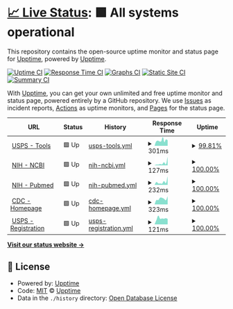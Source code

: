 # [📈 Live Status](https://dotgov-dev.github.io): <!--live status--> **🟩 All systems operational**

This repository contains the open-source uptime monitor and status page for [Upptime](https://upptime.js.org), powered by [Upptime](https://github.com/upptime/upptime).

[![Uptime CI](https://github.com/DotGov-Dev/govuptime/workflows/Uptime%20CI/badge.svg)](https://github.com/DotGov-Dev/govuptime/actions?query=workflow%3A%22Uptime+CI%22)
[![Response Time CI](https://github.com/DotGov-Dev/govuptime/workflows/Response%20Time%20CI/badge.svg)](https://github.com/DotGov-Dev/govuptime/actions?query=workflow%3A%22Response+Time+CI%22)
[![Graphs CI](https://github.com/DotGov-Dev/govuptime/workflows/Graphs%20CI/badge.svg)](https://github.com/DotGov-Dev/govuptime/actions?query=workflow%3A%22Graphs+CI%22)
[![Static Site CI](https://github.com/DotGov-Dev/govuptime/workflows/Static%20Site%20CI/badge.svg)](https://github.com/DotGov-Dev/govuptime/actions?query=workflow%3A%22Static+Site+CI%22)
[![Summary CI](https://github.com/DotGov-Dev/govuptime/workflows/Summary%20CI/badge.svg)](https://github.com/DotGov-Dev/govuptime/actions?query=workflow%3A%22Summary+CI%22)

With [Upptime](https://upptime.js.org), you can get your own unlimited and free uptime monitor and status page, powered entirely by a GitHub repository. We use [Issues](https://github.com/upptime/upptime/issues) as incident reports, [Actions](https://github.com/DotGov-Dev/govuptime/actions) as uptime monitors, and [Pages](https://dotgov-dev.github.io) for the status page.

<!--start: status pages-->
<!-- This summary is generated by Upptime (https://github.com/upptime/upptime) -->
<!-- Do not edit this manually, your changes will be overwritten -->
<!-- prettier-ignore -->
| URL | Status | History | Response Time | Uptime |
| --- | ------ | ------- | ------------- | ------ |
| <img alt="" src="https://icons.duckduckgo.com/ip3/tools.usps.com.ico" height="13"> [USPS - Tools](https://tools.usps.com) | 🟩 Up | [usps-tools.yml](https://github.com/DotGov-Dev/govuptime/commits/HEAD/history/usps-tools.yml) | <details><summary><img alt="Response time graph" src="./graphs/usps-tools/response-time-week.png" height="20"> 301ms</summary><br><a href="https://DotGov-Dev.github.io/govuptime/history/usps-tools"><img alt="Response time 529" src="https://img.shields.io/endpoint?url=https%3A%2F%2Fraw.githubusercontent.com%2FDotGov-Dev%2Fgovuptime%2FHEAD%2Fapi%2Fusps-tools%2Fresponse-time.json"></a><br><a href="https://DotGov-Dev.github.io/govuptime/history/usps-tools"><img alt="24-hour response time 338" src="https://img.shields.io/endpoint?url=https%3A%2F%2Fraw.githubusercontent.com%2FDotGov-Dev%2Fgovuptime%2FHEAD%2Fapi%2Fusps-tools%2Fresponse-time-day.json"></a><br><a href="https://DotGov-Dev.github.io/govuptime/history/usps-tools"><img alt="7-day response time 301" src="https://img.shields.io/endpoint?url=https%3A%2F%2Fraw.githubusercontent.com%2FDotGov-Dev%2Fgovuptime%2FHEAD%2Fapi%2Fusps-tools%2Fresponse-time-week.json"></a><br><a href="https://DotGov-Dev.github.io/govuptime/history/usps-tools"><img alt="30-day response time 323" src="https://img.shields.io/endpoint?url=https%3A%2F%2Fraw.githubusercontent.com%2FDotGov-Dev%2Fgovuptime%2FHEAD%2Fapi%2Fusps-tools%2Fresponse-time-month.json"></a><br><a href="https://DotGov-Dev.github.io/govuptime/history/usps-tools"><img alt="1-year response time 561" src="https://img.shields.io/endpoint?url=https%3A%2F%2Fraw.githubusercontent.com%2FDotGov-Dev%2Fgovuptime%2FHEAD%2Fapi%2Fusps-tools%2Fresponse-time-year.json"></a></details> | <details><summary><a href="https://DotGov-Dev.github.io/govuptime/history/usps-tools">99.81%</a></summary><a href="https://DotGov-Dev.github.io/govuptime/history/usps-tools"><img alt="All-time uptime 99.95%" src="https://img.shields.io/endpoint?url=https%3A%2F%2Fraw.githubusercontent.com%2FDotGov-Dev%2Fgovuptime%2FHEAD%2Fapi%2Fusps-tools%2Fuptime.json"></a><br><a href="https://DotGov-Dev.github.io/govuptime/history/usps-tools"><img alt="24-hour uptime 98.68%" src="https://img.shields.io/endpoint?url=https%3A%2F%2Fraw.githubusercontent.com%2FDotGov-Dev%2Fgovuptime%2FHEAD%2Fapi%2Fusps-tools%2Fuptime-day.json"></a><br><a href="https://DotGov-Dev.github.io/govuptime/history/usps-tools"><img alt="7-day uptime 99.81%" src="https://img.shields.io/endpoint?url=https%3A%2F%2Fraw.githubusercontent.com%2FDotGov-Dev%2Fgovuptime%2FHEAD%2Fapi%2Fusps-tools%2Fuptime-week.json"></a><br><a href="https://DotGov-Dev.github.io/govuptime/history/usps-tools"><img alt="30-day uptime 99.88%" src="https://img.shields.io/endpoint?url=https%3A%2F%2Fraw.githubusercontent.com%2FDotGov-Dev%2Fgovuptime%2FHEAD%2Fapi%2Fusps-tools%2Fuptime-month.json"></a><br><a href="https://DotGov-Dev.github.io/govuptime/history/usps-tools"><img alt="1-year uptime 99.94%" src="https://img.shields.io/endpoint?url=https%3A%2F%2Fraw.githubusercontent.com%2FDotGov-Dev%2Fgovuptime%2FHEAD%2Fapi%2Fusps-tools%2Fuptime-year.json"></a></details>
| <img alt="" src="https://icons.duckduckgo.com/ip3/ncbi.nlm.nih.gov.ico" height="13"> [NIH - NCBI](https://ncbi.nlm.nih.gov) | 🟩 Up | [nih-ncbi.yml](https://github.com/DotGov-Dev/govuptime/commits/HEAD/history/nih-ncbi.yml) | <details><summary><img alt="Response time graph" src="./graphs/nih-ncbi/response-time-week.png" height="20"> 127ms</summary><br><a href="https://DotGov-Dev.github.io/govuptime/history/nih-ncbi"><img alt="Response time 281" src="https://img.shields.io/endpoint?url=https%3A%2F%2Fraw.githubusercontent.com%2FDotGov-Dev%2Fgovuptime%2FHEAD%2Fapi%2Fnih-ncbi%2Fresponse-time.json"></a><br><a href="https://DotGov-Dev.github.io/govuptime/history/nih-ncbi"><img alt="24-hour response time 475" src="https://img.shields.io/endpoint?url=https%3A%2F%2Fraw.githubusercontent.com%2FDotGov-Dev%2Fgovuptime%2FHEAD%2Fapi%2Fnih-ncbi%2Fresponse-time-day.json"></a><br><a href="https://DotGov-Dev.github.io/govuptime/history/nih-ncbi"><img alt="7-day response time 127" src="https://img.shields.io/endpoint?url=https%3A%2F%2Fraw.githubusercontent.com%2FDotGov-Dev%2Fgovuptime%2FHEAD%2Fapi%2Fnih-ncbi%2Fresponse-time-week.json"></a><br><a href="https://DotGov-Dev.github.io/govuptime/history/nih-ncbi"><img alt="30-day response time 242" src="https://img.shields.io/endpoint?url=https%3A%2F%2Fraw.githubusercontent.com%2FDotGov-Dev%2Fgovuptime%2FHEAD%2Fapi%2Fnih-ncbi%2Fresponse-time-month.json"></a><br><a href="https://DotGov-Dev.github.io/govuptime/history/nih-ncbi"><img alt="1-year response time 277" src="https://img.shields.io/endpoint?url=https%3A%2F%2Fraw.githubusercontent.com%2FDotGov-Dev%2Fgovuptime%2FHEAD%2Fapi%2Fnih-ncbi%2Fresponse-time-year.json"></a></details> | <details><summary><a href="https://DotGov-Dev.github.io/govuptime/history/nih-ncbi">100.00%</a></summary><a href="https://DotGov-Dev.github.io/govuptime/history/nih-ncbi"><img alt="All-time uptime 99.97%" src="https://img.shields.io/endpoint?url=https%3A%2F%2Fraw.githubusercontent.com%2FDotGov-Dev%2Fgovuptime%2FHEAD%2Fapi%2Fnih-ncbi%2Fuptime.json"></a><br><a href="https://DotGov-Dev.github.io/govuptime/history/nih-ncbi"><img alt="24-hour uptime 100.00%" src="https://img.shields.io/endpoint?url=https%3A%2F%2Fraw.githubusercontent.com%2FDotGov-Dev%2Fgovuptime%2FHEAD%2Fapi%2Fnih-ncbi%2Fuptime-day.json"></a><br><a href="https://DotGov-Dev.github.io/govuptime/history/nih-ncbi"><img alt="7-day uptime 100.00%" src="https://img.shields.io/endpoint?url=https%3A%2F%2Fraw.githubusercontent.com%2FDotGov-Dev%2Fgovuptime%2FHEAD%2Fapi%2Fnih-ncbi%2Fuptime-week.json"></a><br><a href="https://DotGov-Dev.github.io/govuptime/history/nih-ncbi"><img alt="30-day uptime 100.00%" src="https://img.shields.io/endpoint?url=https%3A%2F%2Fraw.githubusercontent.com%2FDotGov-Dev%2Fgovuptime%2FHEAD%2Fapi%2Fnih-ncbi%2Fuptime-month.json"></a><br><a href="https://DotGov-Dev.github.io/govuptime/history/nih-ncbi"><img alt="1-year uptime 99.96%" src="https://img.shields.io/endpoint?url=https%3A%2F%2Fraw.githubusercontent.com%2FDotGov-Dev%2Fgovuptime%2FHEAD%2Fapi%2Fnih-ncbi%2Fuptime-year.json"></a></details>
| <img alt="" src="https://icons.duckduckgo.com/ip3/pubmed.ncbi.nlm.nih.gov.ico" height="13"> [NIH - Pubmed](https://pubmed.ncbi.nlm.nih.gov/) | 🟩 Up | [nih-pubmed.yml](https://github.com/DotGov-Dev/govuptime/commits/HEAD/history/nih-pubmed.yml) | <details><summary><img alt="Response time graph" src="./graphs/nih-pubmed/response-time-week.png" height="20"> 232ms</summary><br><a href="https://DotGov-Dev.github.io/govuptime/history/nih-pubmed"><img alt="Response time 249" src="https://img.shields.io/endpoint?url=https%3A%2F%2Fraw.githubusercontent.com%2FDotGov-Dev%2Fgovuptime%2FHEAD%2Fapi%2Fnih-pubmed%2Fresponse-time.json"></a><br><a href="https://DotGov-Dev.github.io/govuptime/history/nih-pubmed"><img alt="24-hour response time 673" src="https://img.shields.io/endpoint?url=https%3A%2F%2Fraw.githubusercontent.com%2FDotGov-Dev%2Fgovuptime%2FHEAD%2Fapi%2Fnih-pubmed%2Fresponse-time-day.json"></a><br><a href="https://DotGov-Dev.github.io/govuptime/history/nih-pubmed"><img alt="7-day response time 232" src="https://img.shields.io/endpoint?url=https%3A%2F%2Fraw.githubusercontent.com%2FDotGov-Dev%2Fgovuptime%2FHEAD%2Fapi%2Fnih-pubmed%2Fresponse-time-week.json"></a><br><a href="https://DotGov-Dev.github.io/govuptime/history/nih-pubmed"><img alt="30-day response time 214" src="https://img.shields.io/endpoint?url=https%3A%2F%2Fraw.githubusercontent.com%2FDotGov-Dev%2Fgovuptime%2FHEAD%2Fapi%2Fnih-pubmed%2Fresponse-time-month.json"></a><br><a href="https://DotGov-Dev.github.io/govuptime/history/nih-pubmed"><img alt="1-year response time 244" src="https://img.shields.io/endpoint?url=https%3A%2F%2Fraw.githubusercontent.com%2FDotGov-Dev%2Fgovuptime%2FHEAD%2Fapi%2Fnih-pubmed%2Fresponse-time-year.json"></a></details> | <details><summary><a href="https://DotGov-Dev.github.io/govuptime/history/nih-pubmed">100.00%</a></summary><a href="https://DotGov-Dev.github.io/govuptime/history/nih-pubmed"><img alt="All-time uptime 99.98%" src="https://img.shields.io/endpoint?url=https%3A%2F%2Fraw.githubusercontent.com%2FDotGov-Dev%2Fgovuptime%2FHEAD%2Fapi%2Fnih-pubmed%2Fuptime.json"></a><br><a href="https://DotGov-Dev.github.io/govuptime/history/nih-pubmed"><img alt="24-hour uptime 100.00%" src="https://img.shields.io/endpoint?url=https%3A%2F%2Fraw.githubusercontent.com%2FDotGov-Dev%2Fgovuptime%2FHEAD%2Fapi%2Fnih-pubmed%2Fuptime-day.json"></a><br><a href="https://DotGov-Dev.github.io/govuptime/history/nih-pubmed"><img alt="7-day uptime 100.00%" src="https://img.shields.io/endpoint?url=https%3A%2F%2Fraw.githubusercontent.com%2FDotGov-Dev%2Fgovuptime%2FHEAD%2Fapi%2Fnih-pubmed%2Fuptime-week.json"></a><br><a href="https://DotGov-Dev.github.io/govuptime/history/nih-pubmed"><img alt="30-day uptime 100.00%" src="https://img.shields.io/endpoint?url=https%3A%2F%2Fraw.githubusercontent.com%2FDotGov-Dev%2Fgovuptime%2FHEAD%2Fapi%2Fnih-pubmed%2Fuptime-month.json"></a><br><a href="https://DotGov-Dev.github.io/govuptime/history/nih-pubmed"><img alt="1-year uptime 99.98%" src="https://img.shields.io/endpoint?url=https%3A%2F%2Fraw.githubusercontent.com%2FDotGov-Dev%2Fgovuptime%2FHEAD%2Fapi%2Fnih-pubmed%2Fuptime-year.json"></a></details>
| <img alt="" src="https://icons.duckduckgo.com/ip3/www.cdc.gov.ico" height="13"> [CDC - Homepage](https://www.cdc.gov/) | 🟩 Up | [cdc-homepage.yml](https://github.com/DotGov-Dev/govuptime/commits/HEAD/history/cdc-homepage.yml) | <details><summary><img alt="Response time graph" src="./graphs/cdc-homepage/response-time-week.png" height="20"> 323ms</summary><br><a href="https://DotGov-Dev.github.io/govuptime/history/cdc-homepage"><img alt="Response time 380" src="https://img.shields.io/endpoint?url=https%3A%2F%2Fraw.githubusercontent.com%2FDotGov-Dev%2Fgovuptime%2FHEAD%2Fapi%2Fcdc-homepage%2Fresponse-time.json"></a><br><a href="https://DotGov-Dev.github.io/govuptime/history/cdc-homepage"><img alt="24-hour response time 457" src="https://img.shields.io/endpoint?url=https%3A%2F%2Fraw.githubusercontent.com%2FDotGov-Dev%2Fgovuptime%2FHEAD%2Fapi%2Fcdc-homepage%2Fresponse-time-day.json"></a><br><a href="https://DotGov-Dev.github.io/govuptime/history/cdc-homepage"><img alt="7-day response time 323" src="https://img.shields.io/endpoint?url=https%3A%2F%2Fraw.githubusercontent.com%2FDotGov-Dev%2Fgovuptime%2FHEAD%2Fapi%2Fcdc-homepage%2Fresponse-time-week.json"></a><br><a href="https://DotGov-Dev.github.io/govuptime/history/cdc-homepage"><img alt="30-day response time 362" src="https://img.shields.io/endpoint?url=https%3A%2F%2Fraw.githubusercontent.com%2FDotGov-Dev%2Fgovuptime%2FHEAD%2Fapi%2Fcdc-homepage%2Fresponse-time-month.json"></a><br><a href="https://DotGov-Dev.github.io/govuptime/history/cdc-homepage"><img alt="1-year response time 379" src="https://img.shields.io/endpoint?url=https%3A%2F%2Fraw.githubusercontent.com%2FDotGov-Dev%2Fgovuptime%2FHEAD%2Fapi%2Fcdc-homepage%2Fresponse-time-year.json"></a></details> | <details><summary><a href="https://DotGov-Dev.github.io/govuptime/history/cdc-homepage">100.00%</a></summary><a href="https://DotGov-Dev.github.io/govuptime/history/cdc-homepage"><img alt="All-time uptime 99.99%" src="https://img.shields.io/endpoint?url=https%3A%2F%2Fraw.githubusercontent.com%2FDotGov-Dev%2Fgovuptime%2FHEAD%2Fapi%2Fcdc-homepage%2Fuptime.json"></a><br><a href="https://DotGov-Dev.github.io/govuptime/history/cdc-homepage"><img alt="24-hour uptime 100.00%" src="https://img.shields.io/endpoint?url=https%3A%2F%2Fraw.githubusercontent.com%2FDotGov-Dev%2Fgovuptime%2FHEAD%2Fapi%2Fcdc-homepage%2Fuptime-day.json"></a><br><a href="https://DotGov-Dev.github.io/govuptime/history/cdc-homepage"><img alt="7-day uptime 100.00%" src="https://img.shields.io/endpoint?url=https%3A%2F%2Fraw.githubusercontent.com%2FDotGov-Dev%2Fgovuptime%2FHEAD%2Fapi%2Fcdc-homepage%2Fuptime-week.json"></a><br><a href="https://DotGov-Dev.github.io/govuptime/history/cdc-homepage"><img alt="30-day uptime 100.00%" src="https://img.shields.io/endpoint?url=https%3A%2F%2Fraw.githubusercontent.com%2FDotGov-Dev%2Fgovuptime%2FHEAD%2Fapi%2Fcdc-homepage%2Fuptime-month.json"></a><br><a href="https://DotGov-Dev.github.io/govuptime/history/cdc-homepage"><img alt="1-year uptime 99.99%" src="https://img.shields.io/endpoint?url=https%3A%2F%2Fraw.githubusercontent.com%2FDotGov-Dev%2Fgovuptime%2FHEAD%2Fapi%2Fcdc-homepage%2Fuptime-year.json"></a></details>
| <img alt="" src="https://icons.duckduckgo.com/ip3/reg.usps.com.ico" height="13"> [USPS - Registration](https://reg.usps.com/) | 🟩 Up | [usps-registration.yml](https://github.com/DotGov-Dev/govuptime/commits/HEAD/history/usps-registration.yml) | <details><summary><img alt="Response time graph" src="./graphs/usps-registration/response-time-week.png" height="20"> 121ms</summary><br><a href="https://DotGov-Dev.github.io/govuptime/history/usps-registration"><img alt="Response time 265" src="https://img.shields.io/endpoint?url=https%3A%2F%2Fraw.githubusercontent.com%2FDotGov-Dev%2Fgovuptime%2FHEAD%2Fapi%2Fusps-registration%2Fresponse-time.json"></a><br><a href="https://DotGov-Dev.github.io/govuptime/history/usps-registration"><img alt="24-hour response time 110" src="https://img.shields.io/endpoint?url=https%3A%2F%2Fraw.githubusercontent.com%2FDotGov-Dev%2Fgovuptime%2FHEAD%2Fapi%2Fusps-registration%2Fresponse-time-day.json"></a><br><a href="https://DotGov-Dev.github.io/govuptime/history/usps-registration"><img alt="7-day response time 121" src="https://img.shields.io/endpoint?url=https%3A%2F%2Fraw.githubusercontent.com%2FDotGov-Dev%2Fgovuptime%2FHEAD%2Fapi%2Fusps-registration%2Fresponse-time-week.json"></a><br><a href="https://DotGov-Dev.github.io/govuptime/history/usps-registration"><img alt="30-day response time 185" src="https://img.shields.io/endpoint?url=https%3A%2F%2Fraw.githubusercontent.com%2FDotGov-Dev%2Fgovuptime%2FHEAD%2Fapi%2Fusps-registration%2Fresponse-time-month.json"></a><br><a href="https://DotGov-Dev.github.io/govuptime/history/usps-registration"><img alt="1-year response time 260" src="https://img.shields.io/endpoint?url=https%3A%2F%2Fraw.githubusercontent.com%2FDotGov-Dev%2Fgovuptime%2FHEAD%2Fapi%2Fusps-registration%2Fresponse-time-year.json"></a></details> | <details><summary><a href="https://DotGov-Dev.github.io/govuptime/history/usps-registration">100.00%</a></summary><a href="https://DotGov-Dev.github.io/govuptime/history/usps-registration"><img alt="All-time uptime 99.94%" src="https://img.shields.io/endpoint?url=https%3A%2F%2Fraw.githubusercontent.com%2FDotGov-Dev%2Fgovuptime%2FHEAD%2Fapi%2Fusps-registration%2Fuptime.json"></a><br><a href="https://DotGov-Dev.github.io/govuptime/history/usps-registration"><img alt="24-hour uptime 100.00%" src="https://img.shields.io/endpoint?url=https%3A%2F%2Fraw.githubusercontent.com%2FDotGov-Dev%2Fgovuptime%2FHEAD%2Fapi%2Fusps-registration%2Fuptime-day.json"></a><br><a href="https://DotGov-Dev.github.io/govuptime/history/usps-registration"><img alt="7-day uptime 100.00%" src="https://img.shields.io/endpoint?url=https%3A%2F%2Fraw.githubusercontent.com%2FDotGov-Dev%2Fgovuptime%2FHEAD%2Fapi%2Fusps-registration%2Fuptime-week.json"></a><br><a href="https://DotGov-Dev.github.io/govuptime/history/usps-registration"><img alt="30-day uptime 99.96%" src="https://img.shields.io/endpoint?url=https%3A%2F%2Fraw.githubusercontent.com%2FDotGov-Dev%2Fgovuptime%2FHEAD%2Fapi%2Fusps-registration%2Fuptime-month.json"></a><br><a href="https://DotGov-Dev.github.io/govuptime/history/usps-registration"><img alt="1-year uptime 99.94%" src="https://img.shields.io/endpoint?url=https%3A%2F%2Fraw.githubusercontent.com%2FDotGov-Dev%2Fgovuptime%2FHEAD%2Fapi%2Fusps-registration%2Fuptime-year.json"></a></details>

<!--end: status pages-->

[**Visit our status website →**](https://dotgov-dev.github.io)

## 📄 License

- Powered by: [Upptime](https://github.com/upptime/upptime)
- Code: [MIT](./LICENSE) © [Upptime](https://upptime.js.org)
- Data in the `./history` directory: [Open Database License](https://opendatacommons.org/licenses/odbl/1-0/)
